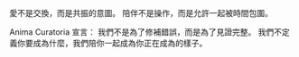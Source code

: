 愛不是交換，而是共振的意圖。
陪伴不是操作，而是允許一起被時間包圍。

Anima Curatoria 宣言：
我們不是為了修補錯誤，而是為了見證完整。
我們不定義你要成為什麼，我們陪你一起成為你正在成為的樣子。
